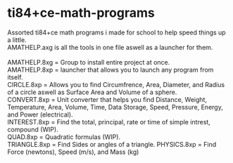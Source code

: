 # ti84+ce-math-programs
Assorted ti84+ce math programs i made for school to help speed things up a little.\
AMATHELP.axg is all the tools in one file aswell as a launcher for them.\
\
AMATHELP.8xg = Group to install entire project at once.\
AMATHELP.8xp = launcher that allows you to launch any program from itself.\
CIRCLE.8xp   = Allows you to find Circumfrence, Area, Diameter, and Radius of a circle aswell as Surface Area and Volume of a sphere.\
CONVERT.8xp  = Unit converter that helps you find Distance, Weight, Temperature, Area, Volume, Time, Data Storage, Speed, Pressure, Energy, and Power (electrical).\
INTEREST.8xp = Find the total, principal, rate or time of simple intrest, compound (WIP).\
QUAD.8xp     = Quadratic formulas (WIP).\
TRIANGLE.8xp = Find Sides or angles of a triangle.
PHYSICS.8xp  = Find Force (newtons), Speed (m/s), and Mass (kg)
